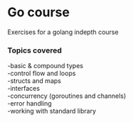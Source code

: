 # Go course

Exercises for a golang indepth course

### Topics covered
-basic & compound types<br>
-control flow and loops<br>
-structs and maps<br>
-interfaces<br>
-concurrency (goroutines and channels) <br>
-error handling <br>
-working with standard library <br>

